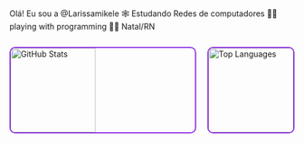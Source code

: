 Olá! Eu sou a @Larissamikele 
🕸️ Estudando Redes de computadores
👾👻 playing with programming
🌊🌴 Natal/RN

<div style="display: flex; justify-content: center; align-items: center; gap: 20px;">
  <!-- Quadro de Estatísticas 1 -->
  <img 
    alt="GitHub Stats" 
    height="150" 
    style="border-radius: 10px; border: 2px solid #8A2BE2; flex: 1;" 
    src="https://github-readme-stats.vercel.app/api?username=Larissamikele&show_icons=true&theme=dracula&include_all_commits=true&locale=pt-br&hide_title=false&title_color=8A2BE2&icon_size=15" 
  />
  
  <!-- Quadro de Estatísticas 2 (Linguagens mais usadas) -->
  <img 
    alt="Top Languages" 
    height="150" 
    style="border-radius: 10px; border: 2px solid #8A2BE2; flex: 1;" 
    src="https://github-readme-stats.vercel.app/api/top-langs/?username=Larissamikele&layout=compact&theme=dracula&locale=pt-br&title_color=8A2BE2" 
  />
</div>
